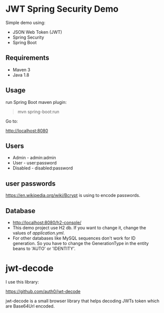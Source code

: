 # JWT Spring Security Demo

Simple demo using:
- JSON Web Token (JWT)
- Spring Security
- Spring Boot

## Requirements
- Maven 3
- Java 1.8

## Usage
run Spring Boot maven plugin:

> mvn spring-boot:run

Go to:

[http://localhost:8080](http://localhost:8080)

## Users

   - Admin - admin:admin
   - User - user:password
   - Disabled - disabled:password

## user passwords

https://en.wikipedia.org/wiki/Bcrypt is using to encode passwords.

## Database

- [http://localhost:8080/h2-console/](http://localhost:8080/h2-console/)
- This demo project use H2 db. If you want to change it, change the values of *application.yml*.
- For other databases like MySQL sequences don't work for ID generation. So you have to change the GenerationType in the entity beans to 'AUTO' or 'IDENTITY'.

# jwt-decode
I use this library:

https://github.com/auth0/jwt-decode 

jwt-decode is a small browser library that helps decoding JWTs token which are Base64Url encoded.

